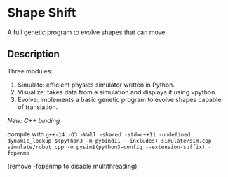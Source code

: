 # Shape Shift
A full genetic program to evolve shapes that can move.

## Description
Three modules:
1. Simulate: efficient physics simulator written in Python.
2. Visualize: takes data from a simulation and displays it using vpython.
3. Evolve: implements a basic genetic program to evolve shapes capable of translation.


*New: C++ binding*

compile with 
```g++-14 -O3 -Wall -shared -std=c++11 -undefined dynamic_lookup $(python3 -m pybind11 --includes) simulate/sim.cpp simulate/robot.cpp -o pysim$(python3-config --extension-suffix) -fopenmp```

(remove -fopenmp to disable multithreading)
